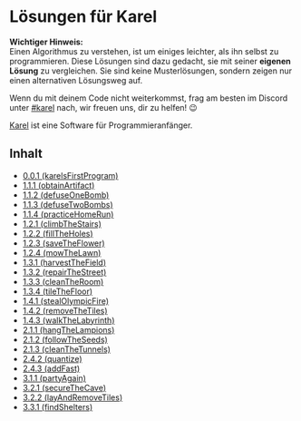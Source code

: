 # Lösungen für Karel

**Wichtiger Hinweis:**  
Einen Algorithmus zu verstehen, ist um einiges leichter, als ihn selbst zu programmieren. Diese Lösungen sind dazu gedacht,
sie mit seiner **eigenen Lösung** zu vergleichen. Sie sind keine Musterlösungen, sondern zeigen nur einen alternativen
Lösungsweg auf.

Wenn du mit deinem Code nicht weiterkommst, frag am besten im Discord unter [#karel](https://discord.gg/steenfatt) nach, wir freuen uns, dir zu helfen! :wink:

[Karel](https://github.com/fredoverflow/karel) ist eine Software für Programmieranfänger.

## Inhalt
  - [0.0.1 (karelsFirstProgram)](./solutions/0.0.1%20karelsFirstProgram)
  - [1.1.1 (obtainArtifact)](./solutions/1.1.1%20obtainArtifact)
  - [1.1.2 (defuseOneBomb)](./solutions/1.1.2%20defuseOneBomb)
  - [1.1.3 (defuseTwoBombs)](./solutions/1.1.3%20defuseTwoBombs)
  - [1.1.4 (practiceHomeRun)](./solutions/1.1.4%20practiceHomeRun)
  - [1.2.1 (climbTheStairs)](./solutions/1.2.1%20climbTheStairs)
  - [1.2.2 (fillTheHoles)](./solutions/1.2.2%20fillTheHoles)
  - [1.2.3 (saveTheFlower)](./solutions/1.2.3%20saveTheFlower)
  - [1.2.4 (mowTheLawn)](./solutions/1.2.4%20mowTheLawn)
  - [1.3.1 (harvestTheField)](./solutions/1.3.1%20harvestTheField)
  - [1.3.2 (repairTheStreet)](./solutions/1.3.2%20repairTheStreet)
  - [1.3.3 (cleanTheRoom)](./solutions/1.3.3%20cleanTheRoom)
  - [1.3.4 (tileTheFloor)](./solutions/1.3.4%20tileTheFloor)
  - [1.4.1 (stealOlympicFire)](./solutions/1.4.1%20stealOlympicFire)
  - [1.4.2 (removeTheTiles)](./solutions/1.4.2%20removeTheTiles)
  - [1.4.3 (walkTheLabyrinth)](./solutions/1.4.3%20walkTheLabyrinth)
  - [2.1.1 (hangTheLampions)](./solutions/2.1.1%20hangTheLampions)
  - [2.1.2 (followTheSeeds)](./solutions/2.1.2%20followTheSeeds)
  - [2.1.3 (cleanTheTunnels)](./solutions/2.1.3%20cleanTheTunnels)
  - [2.4.2 (quantize)](./solutions/2.4.2%20quantize)
  - [2.4.3 (addFast)](./solutions/2.4.3%20addFast)
  - [3.1.1 (partyAgain)](./solutions/3.1.1%20partyAgain)
  - [3.2.1 (secureTheCave)](./solutions/3.2.1%20secureTheCave)
  - [3.2.2 (layAndRemoveTiles)](./solutions/3.2.2%20layAndRemoveTiles)
  - [3.3.1 (findShelters)](./solutions/3.3.1%20findShelters)
